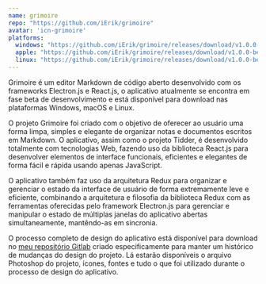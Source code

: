 ```yaml
---
name: grimoire
repo: "https://github.com/iErik/grimoire"
avatar: 'icn-grimoire'
platforms:
  windows: "https://github.com/iErik/grimoire/releases/download/v1.0.0-beta.2/Grimoire-Beta-win.exe"
  apple: "https://github.com/iErik/grimoire/releases/download/v1.0.0-beta.2/Grimoire-Beta-mac.zip"
  linux: "https://github.com/iErik/grimoire/releases/download/v1.0.0-beta.2/Grimoire-Beta-linux.AppImage"
---
```

Grimoire é um editor Markdown de código aberto desenvolvido com os frameworks
Electron.js e React.js, o aplicativo atualmente se encontra em fase beta de
desenvolvimento e está disponível para download nas plataformas Windows, macOS
e Linux.

O projeto Grimoire foi criado com o objetivo de oferecer ao usuário uma forma
limpa, simples e elegante de organizar notas e documentos escritos em Markdown.
O aplicativo, assim como o projeto Tidder, é desenvolvido totalmente com
tecnologias Web, fazendo uso da biblioteca React.js para desenvolver elementos
de interface funcionais, eficientes e elegantes de forma fácil e rápida usando
apenas JavaScript.

O aplicativo também faz uso da arquitetura Redux para organizar e gerenciar o
estado da interface de usuário de forma extremamente leve e eficiente,
combinando a arquitetura e filosofia da biblioteca Redux com as ferramentas
oferecidas pelo framework Electron.js para gerenciar e manipular o estado de
múltiplas janelas do aplicativo abertas simultaneamente, mantêndo-as em
sincronia.

O processo completo de design do aplicativo está disponível para download no
[meu repositório Gitlab](https://gitlab.com/Isidore/grimoire-mockup) criado
especificamente para manter um histórico de mudanças do design do projeto.
Lá estarão disponíveis o arquivo Photoshop do projeto, ícones, fontes e tudo o
que foi utilizado durante o processo de design do aplicativo.
